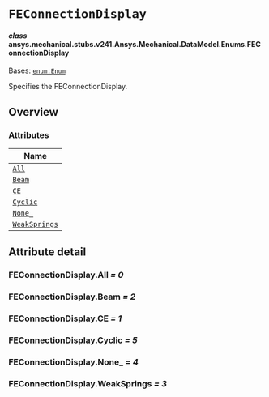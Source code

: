 # `FEConnectionDisplay`



#### *class* ansys.mechanical.stubs.v241.Ansys.Mechanical.DataModel.Enums.FEConnectionDisplay

Bases: [`enum.Enum`](https://docs.python.org/3/library/enum.html#enum.Enum)

Specifies the FEConnectionDisplay.

<!-- !! processed by numpydoc !! -->

<a id="overview"></a>

## Overview

### Attributes

| Name |
| ------------------------------------------------------------------------------------------------------------------------------ |
| [`All`](../../../../../v242/Ansys/Mechanical/DataModel/Enums/FEConnectionDisplay.md#FEConnectionDisplay.All) |
| [`Beam`](../../../../../v242/Ansys/Mechanical/DataModel/Enums/FEConnectionDisplay.md#FEConnectionDisplay.Beam) |
| [`CE`](../../../../../v242/Ansys/Mechanical/DataModel/Enums/FEConnectionDisplay.md#FEConnectionDisplay.CE) |
| [`Cyclic`](../../../../../v242/Ansys/Mechanical/DataModel/Enums/FEConnectionDisplay.md#FEConnectionDisplay.Cyclic) |
| [`None_`](../../../../../v242/Ansys/Mechanical/DataModel/Enums/FEConnectionDisplay.md#FEConnectionDisplay.None_) |
| [`WeakSprings`](../../../../../v242/Ansys/Mechanical/DataModel/Enums/FEConnectionDisplay.md#FEConnectionDisplay.WeakSprings) |

<a id="attribute-detail"></a>

## Attribute detail

<a id="FEConnectionDisplay.All"></a>

### FEConnectionDisplay.All *= 0*

<a id="FEConnectionDisplay.Beam"></a>

### FEConnectionDisplay.Beam *= 2*

<a id="FEConnectionDisplay.CE"></a>

### FEConnectionDisplay.CE *= 1*

<a id="FEConnectionDisplay.Cyclic"></a>

### FEConnectionDisplay.Cyclic *= 5*

<a id="FEConnectionDisplay.None_"></a>

### FEConnectionDisplay.None_ *= 4*

<a id="FEConnectionDisplay.WeakSprings"></a>

### FEConnectionDisplay.WeakSprings *= 3*


